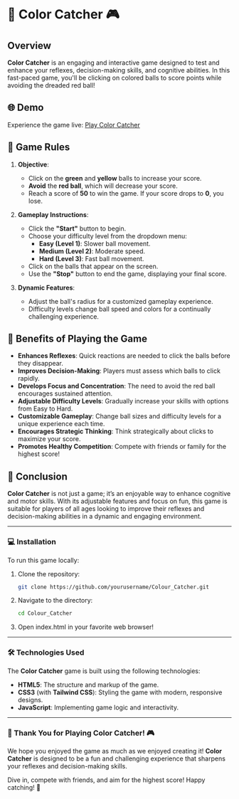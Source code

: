 # 🎨 Color Catcher 🎮

## Overview

**Color Catcher** is an engaging and interactive game designed to test and enhance your reflexes, decision-making skills, and cognitive abilities. In this fast-paced game, you'll be clicking on colored balls to score points while avoiding the dreaded red ball!

## 🌐 Demo

Experience the game live: [Play Color Catcher](https://brijesh03032001.github.io/Colour_Catcher/)

## 📜 Game Rules

1. **Objective**:

   - Click on the **green** and **yellow** balls to increase your score.
   - **Avoid** the **red ball**, which will decrease your score.
   - Reach a score of **50** to win the game. If your score drops to **0**, you lose.

2. **Gameplay Instructions**:

   - Click the **"Start"** button to begin.
   - Choose your difficulty level from the dropdown menu:
     - **Easy (Level 1)**: Slower ball movement.
     - **Medium (Level 2)**: Moderate speed.
     - **Hard (Level 3)**: Fast ball movement.
   - Click on the balls that appear on the screen.
   - Use the **"Stop"** button to end the game, displaying your final score.

3. **Dynamic Features**:
   - Adjust the ball's radius for a customized gameplay experience.
   - Difficulty levels change ball speed and colors for a continually challenging experience.

## 🌟 Benefits of Playing the Game

- **Enhances Reflexes**: Quick reactions are needed to click the balls before they disappear.
- **Improves Decision-Making**: Players must assess which balls to click rapidly.
- **Develops Focus and Concentration**: The need to avoid the red ball encourages sustained attention.
- **Adjustable Difficulty Levels**: Gradually increase your skills with options from Easy to Hard.
- **Customizable Gameplay**: Change ball sizes and difficulty levels for a unique experience each time.
- **Encourages Strategic Thinking**: Think strategically about clicks to maximize your score.
- **Promotes Healthy Competition**: Compete with friends or family for the highest score!

## 🎯 Conclusion

**Color Catcher** is not just a game; it’s an enjoyable way to enhance cognitive and motor skills. With its adjustable features and focus on fun, this game is suitable for players of all ages looking to improve their reflexes and decision-making abilities in a dynamic and engaging environment.

---

### 💻 Installation

To run this game locally:

1. Clone the repository:
   ```bash
   git clone https://github.com/yourusername/Colour_Catcher.git
   ```
2. Navigate to the directory:
   ```bash
   cd Colour_Catcher
   ```
3. Open index.html in your favorite web browser!

---

### 🛠️ Technologies Used

The **Color Catcher** game is built using the following technologies:

- **HTML5**: The structure and markup of the game.
- **CSS3** (with **Tailwind CSS**): Styling the game with modern, responsive designs.
- **JavaScript**: Implementing game logic and interactivity.

---

### 🎉 Thank You for Playing Color Catcher! 🎮

We hope you enjoyed the game as much as we enjoyed creating it! **Color Catcher** is designed to be a fun and challenging experience that sharpens your reflexes and decision-making skills.

Dive in, compete with friends, and aim for the highest score! Happy catching! 🥳
